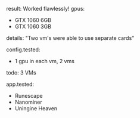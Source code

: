result: Worked flawlessly!
gpus:
- GTX 1060 6GB
- GTX 1060 3GB

details:
"Two vm's were able to use separate cards"

config.tested:
- 1 gpu in each vm, 2 vms

todo: 3 VMs


app.tested:
- Runescape
- Nanominer
- Uningine Heaven
